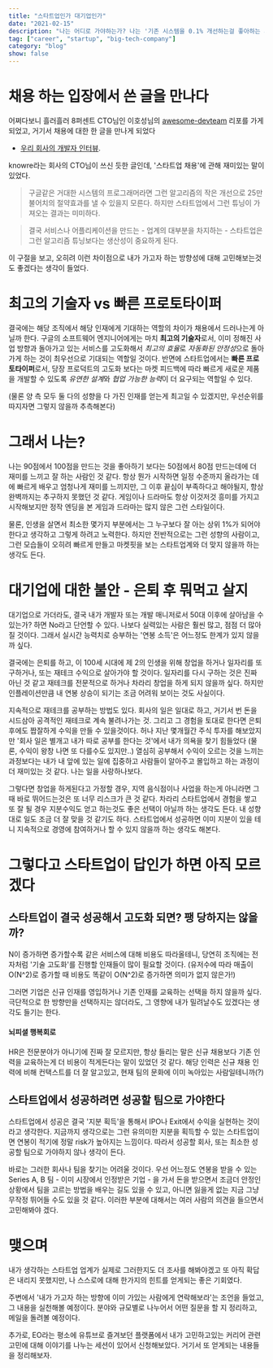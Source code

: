 ```yaml
---
title: "스타트업인가 대기업인가"
date: "2021-02-15"
description: "나는 어디로 가야하는가? 나는 '기존 시스템을 0.1% 개선하는걸 좋아하는 사람'인가 '없던 서비스를 만드는걸 좋아하는 사람'인가?로 시작한 의식의 흐름"
tag: ["career", "startup", "big-tech-company"]
category: "blog"
show: false
---
```

# 채용 하는 입장에서 쓴 글을 만나다
어쩌다보니 흘러흘러 8퍼센트 CTO님인 이호성님의 [awesome-devteam](https://github.com/leehosung/awesome-devteam) 리포를 가게 되었고, 거기서 채용에 대한 한 글을 만나게 되었다 
- [우리 회사의 개발자 인터뷰](https://blog.kivol.net/post/138587457933/%EC%9A%B0%EB%A6%AC-%ED%9A%8C%EC%82%AC%EC%9D%98-%EA%B0%9C%EB%B0%9C%EC%9E%90-%EC%9D%B8%ED%84%B0%EB%B7%B0).

knowre라는 회사의 CTO님이 쓰신 듯한 글인데, '스타트업 채용'에 관해 재미있는 말이 있었다. 

> 구글같은 거대한 시스템의 프로그래머라면 그런 알고리즘의 작은 개선으로 25만불어치의 절약효과를 낼 수 있을지 모른다. 하지만 스타트업에서 그런 튜닝이 가져오는 결과는 미미하다.

> 결국 서비스나 어플리케이션을 만드는 - 업계의 대부분을 차지하는 - 스타트업은 그런 알고리즘 튜닝보다는 생산성이 중요하게 된다.

이 구절을 보고, 오히려 이런 차이점으로 내가 가고자 하는 방향성에 대해 고민해보는것도 좋겠다는 생각이 들었다.

# 최고의 기술자 vs 빠른 프로토타이퍼

결국에는 해당 조직에서 해당 인재에게 기대하는 역할의 차이가 채용에서 드러나는게 아닐까 한다. 구글의 소프트웨어 엔지니어에게는 마치 **최고의 기술자**로서, 이미 정해진 사업 방향과 돌아가고 있는 서비스를 고도화해서 *최고의 효율*로 *자동화된 안정성*으로 돌아가게 하는 것이 최우선으로 기대되는 역할일 것이다. 반면에 스타트업에서는 **빠른 프로토타이퍼**로서, 당장 프로덕트의 고도화 보다는 마켓 피드백에 따라 빠르게 새로운 제품을 개발할 수 있도록 *유연한 설계*와 *협업 가능한 능력*이 더 요구되는 역할일 수 있다. 

(물론 양 측 모두 둘 다의 성향을 다 가진 인재를 얻는게 최고일 수 있겠지만, 우선순위를 따지자면 그렇지 않을까 추측해본다)

# 그래서 나는?

나는 90점에서 100점을 만드는 것을 좋아하기 보다는 50점에서 80점 만드는데에 더 재미를 느끼고 잘 하는 사람인 것 같다. 항상 뭔가 시작하면 일정 수준까지 올라가는 데에 빠르게 배우고 엄청나게 재미를 느끼지만, 그 이후 끝심이 부족하다고 해야될지, 항상 완벽까지는 추구하지 못했던 것 같다. 게임이나 드라마도 항상 이것저것 흥미를 가지고 시작해보지만 정작 엔딩을 본 게임과 드라마는 많지 않은 그런 스타일이다. 

물론, 인생을 살면서 최소한 몇가지 부분에서는 그 누구보다 잘 아는 상위 1%가 되어야 한다고 생각하고 그렇게 하려고 노력한다. 하지만 전반적으로는 그런 성향의 사람이고, 그런 모습들이 오히려 빠르게 만들고 마켓핏을 보는 스타트업계와 더 맞지 않을까 하는 생각도 든다. 

# 대기업에 대한 불안 - 은퇴 후 뭐먹고 살지

대기업으로 가더라도, 결국 내가 개발자 또는 개발 매니저로서 50대 이후에 살아남을 수 있는가? 하면 No라고 단언할 수 있다. 나보다 실력있는 사람은 훨씬 많고, 점점 더 많아질 것이다. 그래서 실시간 능력치로 승부하는 '연봉 소득'은 어느정도 한계가 있지 않을까 싶다. 

결국에는 은퇴를 하고, 이 100세 시대에 제 2의 인생을 위해 창업을 하거나 일자리를 또 구하거나, 또는 재테크 수익으로 살아가야 할 것이다. 일자리를 다시 구하는 것은 진짜 아닌 것 같고 재테크를 전문적으로 하거나 차라리 창업을 하게 되지 않을까 싶다. 하지만 인플레이션만큼 내 연봉 상승이 되기는 조금 어려워 보이는 것도 사실이다. 

지속적으로 재테크를 공부하는 방법도 있다. 회사의 일은 일대로 하고, 거기서 번 돈을 시드삼아 공격적인 재테크로 계속 불려나가는 것. 그리고 그 경험을 토대로 한다면 은퇴 후에도 짭잘하게 수익을 만들 수 있을것이다. 허나 지난 몇개월간 주식 투자를 해보았지만 '회사 일은 별개고 내가 따로 공부를 한다는 것'에서 내가 의욕을 찾기 힘들었다 (물론, 수익이 왕창 나면 또 다를수도 있지만..) 열심히 공부해서 수익이 오르는 것을 느끼는 과정보다는 내가 내 앞에 있는 일에 집중하고 사람들이 알아주고 몰입하고 하는 과정이 더 재미있는 것 같다. 나는 일을 사랑하나보다.

그렇다면 창업을 하게된다고 가정할 경우, 지역 음식점이나 사업을 하는게 아니라면 그 때 바로 뛰어드는것은 또 너무 리스크가 큰 것 같다. 차라리 스타트업에서 경험을 쌓고 또 잘 될 경우 지분수익도 얻고 하는것도 좋은 선택이 아닐까 하는 생각도 든다. 내 성향대로 일도 조금 더 잘 맞을 것 같기도 하다. 스타트업에서 성공하면 이미 지분이 있을 테니 지속적으로 경영에 참여하거나 할 수 있지 않을까 하는 생각도 해본다.

# 그렇다고 스타트업이 답인가 하면 아직 모르겠다

## 스타트업이 결국 성공해서 고도화 되면? 팽 당하지는 않을까?

N이 증가하면 증가할수록 같은 서비스에 대해 비용도 따라올테니, 당연히 조직에는 전자처럼 '기술 고도화'를 진행할 인재들이 많이 필요할 것이다. (유저수에 따라 매출이 O(N^2)로 증가할 때 비용도 똑같이 O(N^2)로 증가하면 의미가 없지 않은가!)

그러면 기업은 신규 인재를 영입하거나 기존 인재를 교육하는 선택을 하지 않을까 싶다. 극단적으로 한 방향만을 선택하지는 않더라도, 그 영향에 내가 밀려날수도 있겠다는 생각도 들기는 한다.

#### 뇌피셜 행복회로
HR은 전문분야가 아니기에 진짜 잘 모르지만, 항상 들리는 말은 신규 채용보다 기존 인력을 교육하는게 더 비용이 적게든다는 말이 있었던 것 같다. 해당 인력은 신규 채용 인력에 비해 컨택스트를 더 잘 알고있고, 현재 팀의 문화에 이미 녹아있는 사람일테니까(?)


## 스타트업에서 성공하려면 성공할 팀으로 가야한다

스타트업에서 성공은 결국 '지분 획득'을 통해서 IPO나 Exit에서 수익을 실현하는 것이라고 생각한다. 지금까지 생각으로는 그런 유의미한 지분을 획득할 수 있는 스타트업이면 연봉이 적기에 정말 risk가 높아지는 느낌이다. 따라서 성공할 회사, 또는 최소한 성공할 팀으로 가야하지 않나 생각이 든다. 

바로는 그러한 회사나 팀을 찾기는 어려울 것이다. 우선 어느정도 연봉을 받을 수 있는 Series A, B 팀 - 이미 시장에서 인정받은 기업 - 을 가서 돈을 받으면서 조금더 안정인 상황에서 팀을 고르는 방법을 배우는 길도 있을 수 있고, 아니면 잃을게 없는 지금 그냥 무작정 뛰어들 수도 있을 것 같다. 이러한 부분에 대해서는 여러 사람의 의견을 들으면서 고민해봐야 겠다.


# 맺으며

내가 생각하는 스타트업 업계가 실제로 그러한지도 더 조사를 해봐야겠고 또 아직 확답은 내리지 못했지만, 나 스스로에 대해 한가지의 힌트를 얻게되는 좋은 기회였다. 

주변에서 '내가 가고자 하는 방향에 이미 가있는 사람에게 연락해보라'는 조언을 들었고, 그 내용을 실천해볼 예정이다. 분야와 규모별로 나누어서 어떤 질문을 할 지 정리하고, 메일을 돌려볼 예정이다.

추가로, EO라는 평소에 유튜브로 즐겨보던 플랫폼에서 내가 고민하고있는 커리어 관련 고민에 대해 이야기를 나누는 세션이 있어서 신청해보았다. 거기서 또 얻게되는 내용들을 정리해보자.